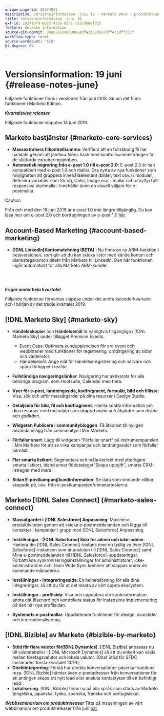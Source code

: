 ```yaml
---
unique-page-id: 18874822
description: Versionsinformation -juni 19 - Marketo Docs - produktdokumentation
title: Versionsinformation -juni 19
exl-id: 292710f4-0072-4355-93c1-115c9b0ef723
feature: Release Information
source-git-commit: 09a656c3a0d0002edfa1a61b987bff4c1dff33cf
workflow-type: tm+mt
source-wordcount: '616'
ht-degree: 0%

---
```


# Versionsinformation: 19 juni {#release-notes-june}

Följande funktioner finns i versionen från juni 2019. Se om det finns funktioner i Marketo Edition.

**_Kvartalsvisa releaser_**

Följande funktioner släpptes 14 juni 2019.

## Marketo bastjänster {#marketo-core-services}

* **Massextrahera filkontrollsumma**: Verifiera att en fullständig fil har hämtats genom att jämföra filens hash med kontrollsummesträngen för de slutförda extraheringsjobben.
* **Automatisk migrering från e-post 1.0 till e-post 2.0**: E-post 2.0 är helt kompatibelt med e-post 1.0 och mallar. Dra nytta av nya funktioner som möjligheten att gruppera innehållselement (bilder, text osv.) i moduler, definiera variabler som String, Color, Image osv. i mallar och utnyttja fullt responsiva startmallar. Innehåller även en visuell väljare för e-postmallar.

>[!CAUTION]
>
>Från och med den 18 juni 2019 är e-post 1.0 inte längre tillgänglig. Du kan läsa mer om e-post 2.0 och borttagningen av e-post 1.0 [här](https://nation.marketo.com/docs/DOC-7038).

## Account-Based Marketing {#account-based-marketing}

* **[!DNL LinkedIn]Kontomatchning (BETA)** : Nu finns en ny ABM-funktion i betaversionen, som gör att du kan skicka listor med kända konton och blankstegskonton direkt från Marketo till LinkedIn. Den här funktionen ingår automatiskt för alla Marketo ABM-kunder.

<br> 

**_Frigör under hela kvartalet_**

Följande funktioner förväntas släppas under det andra kalenderkvartalet och i början av det tredje kvartalet 2019.

## [!DNL Marketo Sky] {#marketo-sky}

* **Händelsekopior** och **Händelsemål** är vanligtvis tillgängliga i [!DNL Marketo Sky] under tillägget Premium Events.

   * Event Caps: Optimera kundupplevelsen för era event och webbinarier med funktioner för registrering, omdirigering av sidor och väntelistor.
   * Händelsemål: Ange mål för händelseregistrering och närvaro och spåra förloppet i realtid.

* **Fullständiga navigeringslänkar**: Navigering har aktiverats för alla behöriga program, som Hootsuite, Calendar med flera.
* **Vyer för e-post, landningssida, kodfragment, formulär, bild och fillista**: Visa, sök och utför massåtgärder på dina resurser i Design Studio.
* **Detaljsida för bild, fil och kodfragment**: Hämta snabb information om dina resurser med metadata som _skapad av/av_ och åtgärder som _delete_ och _godkänn_.
* **Widgeten Publicera i communitybloggen**: Få åtkomst till nyligen använda inlägg från communityn i Min Marketo.
* **Förfaller snart**: Lägg till widgeten &quot;Förfaller snart&quot; på instrumentpanelen i Min Marketo för att se vilka kampanjer och landningssidor som förfaller härnäst.
* **Fler smarta listkort**: Segmentera och måla korrekt med ytterligare smarta listkort, bland annat flödessteget&quot;Skapa uppgift&quot;, smarta CRM-listregler med mera.
* **Sidan E-postkampanj/kundinformation**: Se data som vinnande villkor, skapade på, osv. från e-postkampanjen/utmanartesterna.

## Marketo [!DNL Sales Connect] {#marketo-sales-connect}

* **Massåtgärder i [!DNL Salesforce] Anpassning**: Maximera produktiviteten genom att skicka e-postmeddelanden och lägga till kontakter i kampanjer i grupp med [!DNL Salesforce] Anpassning.
* **Inställningar - [!DNL Salesforce] Sida för admin och icke-admin**: Hantera din [!DNL Sales Connect]-instans med en tydlig vy över [!DNL Salesforce]-instansen som är ansluten till [!DNL Sales Connect] samt Mina e-postmeddelanden till [!DNL Salesforce]-uppdateringar. Förbättrade synkroniseringsinställningar för administratörer, icke-administratörer och Team Wide Sync kommer att släppas under de kommande månaderna.
* **Inställningar - Integreringssida**: En helhetslösning för alla dina integreringar, så att du får ut det mesta av vårt öppna ekosystem.
* **Inställningar - profilsida**: Visa och uppdatera din kontoinformation, ändra ditt lösenord och kontrollera status för instansens implementering på den här nya profilsidan.

* **Systemets e-postmallar**: Uppdaterade funktioner för design, svarstider och internationalisering.

## [!DNL Bizible] av Marketo {#bizible-by-marketo}

* **Stöd för flera valutor för[!DNL Dynamics]**: [!DNL Bizible] anpassas nu till valutatabeller i [!DNL Microsoft Dynamics] så att du enkelt kan växla mellan företagsvalutor och lokala valutor. (Obs! Stöd för SFDC lanserades första kvartalet 2019.)
* **Direktintegrering**: Förstå hur direkta konversationer påverkar kundens resa. [!DNL Bizible] hämtar även e-postadresser från konversationer för att antingen skapa ett nytt lead eller ansluta kontaktytan till ett befintligt lead.
* **Lokalisering**: [!DNL Bizible] finns nu på alla språk som stöds av Marketo (engelska, japanska, tyska, spanska, franska och portugisiska).

_**Webbseminarium om produktreleaser**_ Titta på inspelningen av vårt webbinarium om produktreleaser från juni [här](https://engage.marketo.com/Marketo-June-Product-Release-2019-On-Demand.html).
